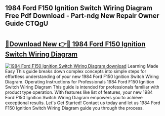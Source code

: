 ## 1984 Ford F150 Ignition Switch Wiring Diagram Free Pdf Download - Part-ndg New Repair Owner Guide CTQgU

# <h2><a href="http://dfj360b.blite.top/?on=1984+Ford+F150+Ignition+Switch+Wiring+Diagram">🔗Download New 👉🔴 1984 Ford F150 Ignition Switch Wiring Diagram</a></h2>

[![1984 Ford F150 Ignition Switch Wiring Diagram download](https://i.imgur.com/lujVjoI.png)](http://dfj360b.blite.top/?on=1984+Ford+F150+Ignition+Switch+Wiring+Diagram)
Learning Made Easy This guide breaks down complex concepts into simple steps for effortless understanding of your new 1984 Ford F150 Ignition Switch Wiring Diagram. Operating Instructions for Professionals 1984 Ford F150 Ignition Switch Wiring Diagram This guide is intended for professionals familiar with product type operation. With features like list of features, your new 1984 Ford F150 Ignition Switch Wiring Diagram empowers you to achieve exceptional results. Let's Get Started! Contact us today and let us 1984 Ford F150 Ignition Switch Wiring Diagram guide you through the process.
